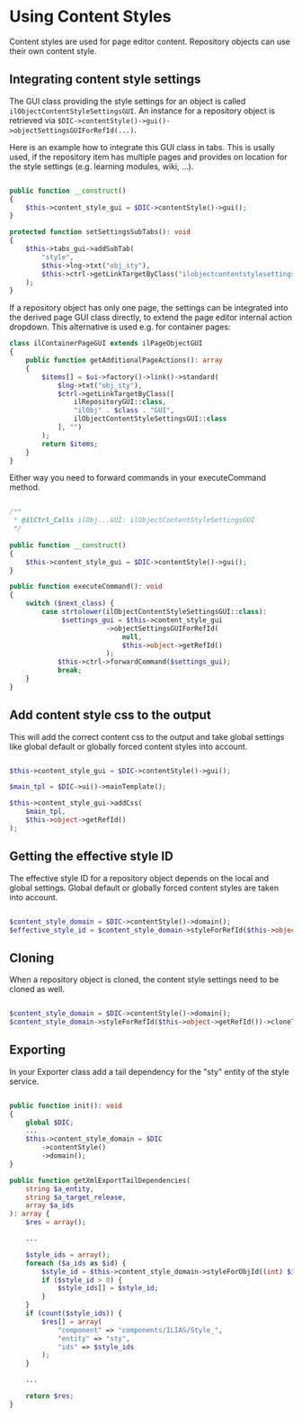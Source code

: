 # Using Content Styles

Content styles are used for page editor content. Repository objects can use their own content style.

## Integrating content style settings

The GUI class providing the style settings for an object is called `ilObjectContentStyleSettingsGUI`. An instance for a repository object is retrieved via `$DIC->contentStyle()->gui()->objectSettingsGUIForRefId(...)`.

Here is an example how to integrate this GUI class in tabs. This is usally used, if the repository item has multiple pages and provides on location for the style settings (e.g. learning modules, wiki, ...).

```php

public function __construct()
{
    $this->content_style_gui = $DIC->contentStyle()->gui();
}

protected function setSettingsSubTabs(): void
{
    $this->tabs_gui->addSubTab(
        "style",
        $this->lng->txt("obj_sty"),
        $this->ctrl->getLinkTargetByClass("ilobjectcontentstylesettingsgui", "")
    );
}

```

If a repository object has only one page, the settings can be integrated into the derived page GUI class directly, to extend the page editor internal action dropdown. This alternative is used e.g. for container pages:

```php
class ilContainerPageGUI extends ilPageObjectGUI
{
    public function getAdditionalPageActions(): array
    {
        $items[] = $ui->factory()->link()->standard(
            $lng->txt("obj_sty"),
            $ctrl->getLinkTargetByClass([
                ilRepositoryGUI::class,
                "ilObj" . $class . "GUI",
                ilObjectContentStyleSettingsGUI::class
            ], "")
        );
        return $items;
    }
}
```

Either way you need to forward commands in your executeCommand method.

```php

/**
 * @ilCtrl_Calls ilObj...GUI: ilObjectContentStyleSettingsGUI
 */
 
public function __construct()
{
    $this->content_style_gui = $DIC->contentStyle()->gui();
}

public function executeCommand(): void
{
    switch ($next_class) {
        case strtolower(ilObjectContentStyleSettingsGUI::class):
             $settings_gui = $this->content_style_gui
                        ->objectSettingsGUIForRefId(
                            null,
                            $this->object->getRefId()
                        );
            $this->ctrl->forwardCommand($settings_gui);
            break;
    }
}

```



## Add content style css to the output

This will add the correct content css to the output and take global settings like global default or globally forced content styles into account.

```php

$this->content_style_gui = $DIC->contentStyle()->gui();

$main_tpl = $DIC->ui()->mainTemplate();

$this->content_style_gui->addCss(
    $main_tpl,
    $this->object->getRefId()
);

```

## Getting the effective style ID

The effective style ID for a repository object depends on the local and global settings. Global default or globally forced content styles are taken into account.

```php

$content_style_domain = $DIC->contentStyle()->domain();
$effective_style_id = $content_style_domain->styleForRefId($this->object->getRefId())->getEffectiveStyleId();

```

## Cloning

When a repository object is cloned, the content style settings need to be cloned as well.

```php

$content_style_domain = $DIC->contentStyle()->domain();
$content_style_domain->styleForRefId($this->object->getRefId())->cloneTo($new_obj->getId());

```

## Exporting

In your Exporter class add a tail dependency for the "sty" entity of the style service. 

```php

public function init(): void
{
    global $DIC;
    ...
    $this->content_style_domain = $DIC
        ->contentStyle()
        ->domain();
}

public function getXmlExportTailDependencies(
    string $a_entity,
    string $a_target_release,
    array $a_ids
): array {
    $res = array();

    ...

    $style_ids = array();
    foreach ($a_ids as $id) {
        $style_id = $this->content_style_domain->styleForObjId((int) $id)->getStyleId();
        if ($style_id > 0) {
            $style_ids[] = $style_id;
        }
    }
    if (count($style_ids)) {
        $res[] = array(
            "component" => "components/ILIAS/Style_",
            "entity" => "sty",
            "ids" => $style_ids
        );
    }

    ...

    return $res;
}


```
